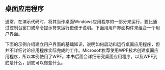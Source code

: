 ## 桌面应用程序

通常，在演示代码时，将其当作桌面Windows应用程序的一部分来运行，要比通过控制台窗口或命令提示符来运行更便于说明。下面用用户界面构件来组合一个用户界面。

下面的示例介绍建立用户界面的基础知识，说明如何启动和运行桌面应用程序，但并不详细讨论应用程序实际完成的工作。Microsoft推荐使用WPF技术创建桌面应用程序，所以本例使用了WPF。本书后面会详细研究桌面应用程序，以及WPF到底是什么，到底可以做些什么。